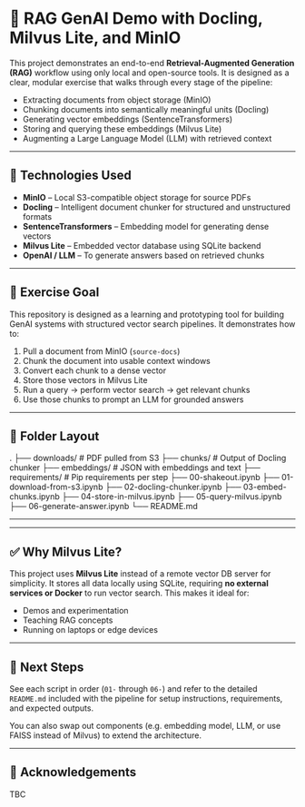 # 🧠 RAG GenAI Demo with Docling, Milvus Lite, and MinIO

This project demonstrates an end-to-end **Retrieval-Augmented Generation (RAG)** workflow using only local and open-source tools. It is designed as a clear, modular exercise that walks through every stage of the pipeline:

- Extracting documents from object storage (MinIO)
- Chunking documents into semantically meaningful units (Docling)
- Generating vector embeddings (SentenceTransformers)
- Storing and querying these embeddings (Milvus Lite)
- Augmenting a Large Language Model (LLM) with retrieved context

---

## 🔧 Technologies Used

- **MinIO** – Local S3-compatible object storage for source PDFs
- **Docling** – Intelligent document chunker for structured and unstructured formats
- **SentenceTransformers** – Embedding model for generating dense vectors
- **Milvus Lite** – Embedded vector database using SQLite backend
- **OpenAI / LLM** – To generate answers based on retrieved chunks

---

## 🧪 Exercise Goal

This repository is designed as a learning and prototyping tool for building GenAI systems with structured vector search pipelines. It demonstrates how to:

1. Pull a document from MinIO (`source-docs`)
2. Chunk the document into usable context windows
3. Convert each chunk to a dense vector
4. Store those vectors in Milvus Lite
5. Run a query → perform vector search → get relevant chunks
6. Use those chunks to prompt an LLM for grounded answers

---

## 📁 Folder Layout

.
├── downloads/ # PDF pulled from S3
├── chunks/ # Output of Docling chunker
├── embeddings/ # JSON with embeddings and text
├── requirements/ # Pip requirements per step
├── 00-shakeout.ipynb
├── 01-download-from-s3.ipynb
├── 02-docling-chunker.ipynb
├── 03-embed-chunks.ipynb
├── 04-store-in-milvus.ipynb
├── 05-query-milvus.ipynb
├── 06-generate-answer.ipynb
└── README.md

---


---

## ✅ Why Milvus Lite?

This project uses **Milvus Lite** instead of a remote vector DB server for simplicity. It stores all data locally using SQLite, requiring **no external services or Docker** to run vector search. This makes it ideal for:

- Demos and experimentation
- Teaching RAG concepts
- Running on laptops or edge devices

---

## 🏁 Next Steps

See each script in order (`01-` through `06-`) and refer to the detailed `README.md` included with the pipeline for setup instructions, requirements, and expected outputs.

You can also swap out components (e.g. embedding model, LLM, or use FAISS instead of Milvus) to extend the architecture.

---

## 👥 Acknowledgements
TBC
